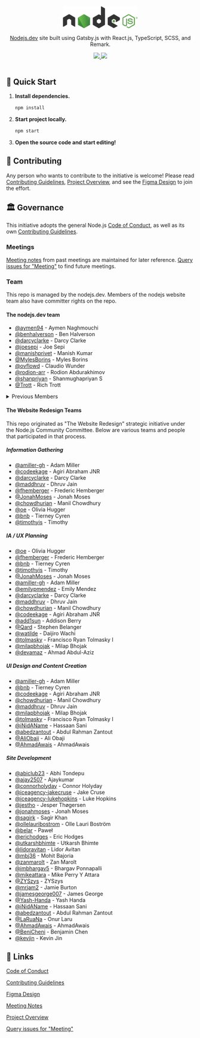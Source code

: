 <p align="center">
  <br />
  <a href="https://nodejs.dev">
    <img src="./src/images/logos/nodejs-logo-light-mode.svg" width="200"/>
  </a>
</p>

<p align="center">
  <a href="https://nodejs.dev">Nodejs.dev</a> site built using Gatsby.js with React.js, TypeScript, SCSS, and Remark.
</p>

<p align="center">
  <a title="MIT License" href="LICENSE">
    <img src="https://img.shields.io/github/license/gridsome/gridsome.svg?style=flat-square&label=License&colorB=6cc24a">
  </a>
  <a title="Follow on Twitter" href="https://twitter.com/Nodejs">
    <img src="https://img.shields.io/twitter/follow/Nodejs.svg?style=social&label=Follow%20@Nodejs">
  </a>
  <br />
  <br />
</p>

## 🚀 Quick Start

1. **Install dependencies.**

   ```bash
   npm install
   ```

2. **Start project locally.**

   ```bash
   npm start
   ```

3. **Open the source code and start editing!**

## 🙌 Contributing

Any person who wants to contribute to the initiative is welcome! Please read
[Contributing Guidelines][], [Project Overview][], and see the [Figma Design][] to join the effort.

## 🏛 Governance

This initiative adopts the general Node.js [Code of Conduct][], as well as its
own [Contributing Guidelines][].

### Meetings

[Meeting notes][] from past meetings are maintained for later reference.
[Query issues for "Meeting"][] to find future meetings.

### Team

This repo is managed by the nodejs.dev. Members of the nodejs website team
also have committer rights on the repo.

#### The nodejs.dev team

<!-- ncu-team-sync.team(nodejs/nodejs-dev) -->

* [@aymen94](https://github.com/aymen94) - Aymen Naghmouchi
* [@benhalverson](https://github.com/benhalverson) - Ben Halverson
* [@darcyclarke](https://github.com/darcyclarke) - Darcy Clarke
* [@joesepi](https://github.com/joesepi) - Joe Sepi
* [@manishprivet](https://github.com/manishprivet) - Manish Kumar
* [@MylesBorins](https://github.com/MylesBorins) - Myles Borins
* [@ovflowd](https://github.com/ovflowd) - Claudio Wunder
* [@rodion-arr](https://github.com/rodion-arr) - Rodion Abdurakhimov
* [@shanpriyan](https://github.com/shanpriyan) - Shanmughapriyan S
* [@Trott](https://github.com/Trott) - Rich Trott

<!-- ncu-team-sync end -->

<details>
  <summary>Previous Members</summary>

  These are previous members that were part of the **Nodejs.dev** Team:

  * [@ahmadawais](https://github.com/ahmadawais) - Ahmad Awais ⚡️
  * [@alexandrtovmach](https://github.com/alexandrtovmach) - Alexandr Tovmach
  * [@amiller-gh](https://github.com/amiller-gh) - Adam Miller
  * [@argyleink](https://github.com/argyleink) - Adam Argyle
  * [@BeniCheni](https://github.com/BeniCheni) - Benjamin Chen
  * [@codeekage](https://github.com/codeekage) - Abraham Jr. Agiri
  * [@designMoreWeb](https://github.com/designMoreWeb) - Divy Tolia
  * [@imbhargav5](https://github.com/imbhargav5) - Bhargav Ponnapalli
  * [@jemjam](https://github.com/jemjam) - j'em bones
  * [@jonchurch](https://github.com/jonchurch) - Jonathan Church
  * [@kasicka](https://github.com/kasicka) - Zuzana Svetlíková
  * [@keywordnew](https://github.com/keywordnew) - Manil Chowdhury
  * [@lancemccluskey](https://github.com/lancemccluskey) - Lance McCluskey
  * [@LaRuaNa](https://github.com/LaRuaNa) - Onur Laru
  * [@maddhruv](https://github.com/maddhruv) - Dhruv Jain
  * [@marcustisater](https://github.com/marcustisater) - Marcus Tisäter
  * [@mbj36](https://github.com/mbj36) - Mohit kumar Bajoria
  * [@ogonzal87](https://github.com/ogonzal87) - Oscar Gonzalez
  * [@ollelauribostrom](https://github.com/ollelauribostrom) - Olle Lauri Boström
  * [@pierreneter](https://github.com/pierreneter) - Nguyễn J Huỳnh Long
  * [@sagirk](https://github.com/sagirk) - Sagir Khan
  * [@saulonunesdev](https://github.com/saulonunesdev) - Saulo Nunes
  * [@skllcrn](https://github.com/skllcrn) - Christopher
  * [@SMotaal](https://github.com/SMotaal) - Saleh Abdel Motaal
  * [@timothyis](https://github.com/timothyis) - Timothy
  * [@tstreamDOTh](https://github.com/tstreamDOTh) - T Thiyagaraj
  * [@ZYSzys](https://github.com/ZYSzys) - ZYSzys

</details>

#### The Website Redesign Teams

This repo originated as "The Website Redesign" strategic initiative under
the Node.js Community Committee. Below are various teams and people that
participated in that process.

##### Information Gathering

* [@amiller-gh](https://github.com/amiller-gh) - Adam Miller
* [@codeekage](https://github.com/codeekage) - Agiri Abraham JNR
* [@darcyclarke](https://github.com/darcyclarke) - Darcy Clarke
* [@maddhruv](https://github.com/maddhruv) - Dhruv Jain
* [@fhemberger](https://github.com/fhemberger) - Frederic Hemberger
* [@JonahMoses](https://github.com/JonahMoses) - Jonah Moses
* [@chowdhurian](https://github.com/chowdhurian) - Manil Chowdhury
* [@oe](https://github.com/oe) - Olivia Hugger
* [@bnb](https://github.com/bnb) - Tierney Cyren
* [@timothyis](https://github.com/timothyis) - Timothy

##### IA / UX Planning

* [@oe](https://github.com/oe) - Olivia Hugger
* [@fhemberger](https://github.com/fhemberger) - Frederic Hemberger
* [@bnb](https://github.com/bnb) - Tierney Cyren
* [@timothyis](https://github.com/timothyis) - Timothy
* [@JonahMoses](https://github.com/JonahMoses) - Jonah Moses
* [@amiller-gh](https://github.com/amiller-gh) - Adam Miller
* [@emilypmendez](https://github.com/emilypmendez) - Emily Mendez
* [@darcyclarke](https://github.com/darcyclarke) - Darcy Clarke
* [@maddhruv](https://github.com/maddhruv) - Dhruv Jain
* [@chowdhurian](https://github.com/chowdhurian) - Manil Chowdhury
* [@codeekage](https://github.com/codeekage) - Agiri Abraham JNR
* [@add1sun](https://github.com/add1sun) - Addison Berry
* [@Qard](https://github.com/Qard) - Stephen Belanger
* [@watilde](https://github.com/watilde) - Daijiro Wachi
* [@tolmasky](https://github.com/tolmasky) - Francisco Ryan Tolmasky I
* [@milapbhojak](https://github.com/milapbhojak) - Milap Bhojak
* [@devamaz](https://github.com/devamaz) - Ahmad Abdul-Aziz

##### UI Design and Content Creation

* [@amiller-gh](https://github.com/amiller-gh) - Adam Miller
* [@bnb](https://github.com/bnb) - Tierney Cyren
* [@codeekage](https://github.com/codeekage) - Agiri Abraham JNR
* [@chowdhurian](https://github.com/chowdhurian) - Manil Chowdhury
* [@maddhruv](https://github.com/maddhruv) - Dhruv Jain
* [@milapbhojak](https://github.com/milapbhojak) - Milap Bhojak
* [@tolmasky](https://github.com/tolmasky) - Francisco Ryan Tolmasky I
* [@iNidAName](https://github.com/inidaname) - Hassaan Sani
* [@abedzantout](https://github.com/abedzantout) - Abdul Rahman Zantout
* [@AliObaji](https://github.com/AliObaji) - Ali Obaji
* [@AhmadAwais](https://github.com/AhmadAwais) - AhmadAwais

##### Site Development

* [@abiclub23](https://github.com/abiclub23) - Abhi Tondepu
* [@ajay2507](https://github.com/ajay2507) - Ajaykumar
* [@connorholyday](https://github.com/connorholyday) - Connor Holyday
* [@iceagency-jakecruse](https://github.com/iceagency-jakecruse) - Jake Cruse
* [@iceagency-lukehopkins](https://github.com/iceagency-lukehopkins) - Luke Hopkins
* [@jestho](https://github.com/jestho) - Jesper Thøgersen
* [@jonahmoses](https://github.com/jonahmoses) - Jonah Moses
* [@sagirk](https://github.com/sagirk) - Sagir Khan
* [@ollelauribostrom](https://github.com/ollelauribostrom) - Olle Lauri Boström
* [@belar](https://github.com/Belar) - Paweł
* [@erichodges](https://github.com/erichodges) - Eric Hodges
* [@utkarshbhimte](https://github.com/utkarshbhimte) - Utkarsh Bhimte
* [@lidoravitan](https://github.com/lidoravitan) - Lidor Avitan
* [@mbj36](https://github.com/mbj36) - Mohit Bajoria
* [@zanmarolt](https://github.com/zanmarolt) - Zan Marolt
* [@imbhargav5](https://github.com/imbhargav5) - Bhargav Ponnapalli
* [@mikeattara](https://github.com/mikeattara) - Mike Perry Y Attara
* [@ZYSzys](https://github.com/ZYSzys) - ZYSzys
* [@mrjam2](https://github.com/mrjam2) - Jamie Burton
* [@jamesgeorge007](https://github.com/jamesgeorge007) - James George
* [@Yash-Handa](https://github.com/Yash-Handa) - Yash Handa
* [@iNidAName](https://github.com/inidaname) - Hassaan Sani
* [@abedzantout](https://github.com/abedzantout) - Abdul Rahman Zantout
* [@LaRuaNa](https://github.com/LaRuaNa) - Onur Laru
* [@AhmadAwais](https://github.com/AhmadAwais) - AhmadAwais
* [@BeniCheni](https://github.com/BeniCheni) - Benjamin Chen
* [@kevjin](https://github.com/kevjin) - Kevin Jin

## 🔗 Links

[Code of Conduct][]

[Contributing Guidelines][]

[Figma Design][]

[Meeting Notes][]

[Project Overview][]

[Query issues for "Meeting"][]

[code of conduct]: https://github.com/nodejs/admin/blob/main/CODE_OF_CONDUCT.md
[contributing guidelines]: ./CONTRIBUTING.md
[figma design]: https://www.figma.com/file/lOxAGGg5KXb6nwie7zXkz6/NJ---Design-System?node-id=22%3A6086
[meeting notes]: ./meetings
[project overview]: ./docs/project-overview.md
[query issues for "meeting"]: https://github.com/nodejs/nodejs.dev/issues?utf8=%E2%9C%93&q=is%3Aissue+is%3Aopen+Meeting+in%3Atitle
